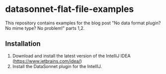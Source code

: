# datasonnet-flat-file-examples

This repository contains examples for the blog post "No data format plugin? No mime type? No problem!" parts 1,2. 

## Installation
1. Download and install the latest version of the IntelliJ IDEA (https://www.jetbrains.com/idea/)
2. Install the DataSonnet plugin for the IntellIJ.
